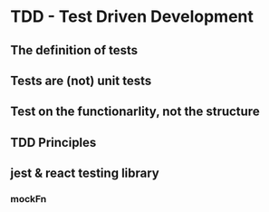 # TDD - Test Driven Development

## The definition of tests

## Tests are (not) unit tests

## Test on the functionarlity, not the structure

## TDD Principles

## jest &amp; react testing library

### mockFn

